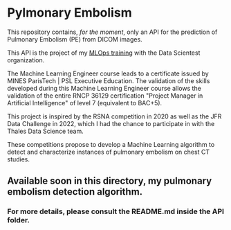 # Pylmonary Embolism 

This repository contains, *for the moment*, only an API for the prediction of Pulmonary Embolism (PE) from DICOM images.

This API is the project of my [MLOps training](https://datascientest.com/formation-ml-ops) with the Data Scientest organization.

The Machine Learning Engineer course leads to a certificate issued by MINES ParisTech | PSL Executive Education. The validation of the skills developed during this Machine Learning Engineer course allows the validation of the entire RNCP 36129 certification "Project Manager in Artificial Intelligence" of level 7 (equivalent to BAC+5).

This project is inspired by the RSNA competition in 2020 as well as the JFR Data Challenge in 2022, which I had the chance to participate in with the Thales Data Science team. 

These competitions propose to develop a Machine Learning algorithm to detect and characterize instances of pulmonary embolism on chest CT studies.

## Available soon in this directory, my pulmonary embolism detection algorithm. 

### For more details, please consult the README.md inside the API folder.